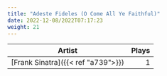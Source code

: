 ```yaml
---
title: "Adeste Fideles (O Come All Ye Faithful)"
date: 2022-12-08/2022T07:17:23
weight: 21
---
```




 Artist | Plays 
----- | -----:
[Frank Sinatra]({{< ref "a739">}}) | 1

